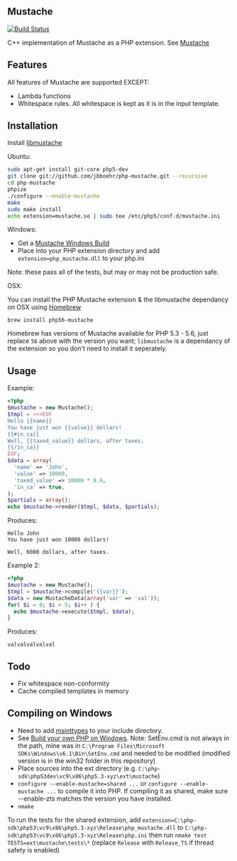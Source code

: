 Mustache
--------------------------------------------------------------------------------

[![Build Status](https://travis-ci.org/jbboehr/php-mustache.png?branch=master)](https://travis-ci.org/jbboehr/php-mustache)

C++ implementation of Mustache as a PHP extension.
See [Mustache](http://mustache.github.com/)

Features
--------------------------------------------------------------------------------

All features of Mustache are supported EXCEPT:

* Lambda functions
* Whitespace rules. All whitespace is kept as it is in the input template.

Installation
--------------------------------------------------------------------------------

Install [libmustache](https://github.com/jbboehr/libmustache)

Ubuntu:

```bash
sudo apt-get install git-core php5-dev
git clone git://github.com/jbboehr/php-mustache.git --recursive
cd php-mustache
phpize
./configure --enable-mustache
make
sudo make install
echo extension=mustache.so | sudo tee /etc/php5/conf.d/mustache.ini
```

Windows:

* Get a [Mustache Windows Build](https://jbboehr.github.com/php-mustache)
* Place into your PHP extension directory and add `extension=php_mustache.dll` to your php.ini

Note: these pass all of the tests, but may or may not be production safe.

OSX:

You can install the PHP Mustache extension & the libmustache dependancy on OSX using [Homebrew](http://brew.sh/)

```
brew install php56-mustache
```

Homebrew has versions of Mustache available for PHP 5.3 - 5.6, just replace `56` above with the version you want; `libmustache` is a dependancy of the extension so you don't need to install it seperately.

Usage
--------------------------------------------------------------------------------

Example:

```php
<?php
$mustache = new Mustache();
$tmpl = <<<EOF
Hello {{name}}
You have just won {{value}} dollars!
{{#in_ca}}
Well, {{taxed_value}} dollars, after taxes.
{{/in_ca}}
EOF;
$data = array(
  'name' => 'John',
  'value' => 10000,
  'taxed_value' => 10000 * 0.6,
  'in_ca' => true,
);
$partials = array();
echo $mustache->render($tmpl, $data, $partials);
```

Produces:

```text
Hello John
You have just won 10000 dollars!

Well, 6000 dollars, after taxes.

```

Example 2:

```php
<?php
$mustache = new Mustache();
$tmpl = $mustache->compile('{{var}}');
$data = new MustacheData(array('var' => 'val'));
for( $i = 0; $i < 5; $i++ ) {
  echo $mustache->execute($tmpl, $data);
}
```

Produces:

```text
valvalvalvalval
```

Todo
--------------------------------------------------------------------------------
* Fix whitespace non-conformity
* Cache compiled templates in memory


Compiling on Windows
--------------------------------------------------------------------------------

* Need to add [msinttypes](https://code.google.com/p/msinttypes/) to your include directory.
* See [Build your own PHP on Windows](https://wiki.php.net/internals/windows/stepbystepbuild). 
Note: SetEnv.cmd is not always in the path, mine was in 
`C:\Program Files\Microsoft SDKs\Windows\v6.1\Bin\SetEnv.cmd` and needed to be modified
(modified version is in the win32 folder in this repository)
* Place sources into the ext directory (e.g. `C:\php-sdk\php53dev\vc9\x86\php5.3-xyz\ext\mustache`)
* `configure --enable-mustache=shared ...` or `configure --enable-mustache ...` to compile it into PHP.
  If compiling it as shared, make sure --enable-zts matches the version you have installed.
* `nmake`

To run the tests for the shared extension, add 
`extension=C:\php-sdk\php53\vc9\x86\php5.3-xyz\Release\php_mustache.dll` to 
`C:\php-sdk\php53\vc9\x86\php5.3-xyz\Release\php.ini`
then run `nmake test TESTS=ext\mustache\tests\*` (replace `Release` with `Release_TS` if thread safety is enabled)

